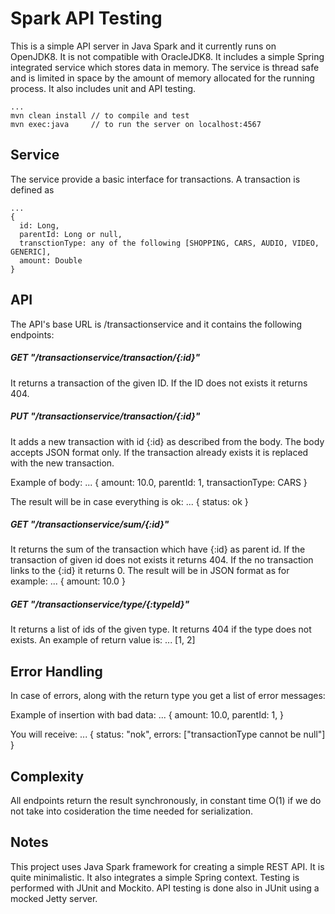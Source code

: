 Spark API Testing
===========

This is a simple API server in Java Spark and it currently runs
on OpenJDK8. It is not compatible with OracleJDK8. It includes a simple Spring integrated service which stores
data in memory. The service is thread safe and is limited in space by the amount of memory allocated for 
the running process. It also includes unit and API testing.

    ...
    mvn clean install // to compile and test
    mvn exec:java     // to run the server on localhost:4567

Service
-------

The service provide a basic interface for transactions. A transaction is defined as

    ...
    {
      id: Long,
      parentId: Long or null,
      transctionType: any of the following [SHOPPING, CARS, AUDIO, VIDEO, GENERIC],
      amount: Double
    }

API
-------

The API's base URL is /transactionservice and it contains the following endpoints:

##### GET "/transactionservice/transaction/{:id}"

It returns a transaction of the given ID.
If the ID does not exists it returns 404.

##### PUT "/transactionservice/transaction/{:id}"
It adds a new transaction with id {:id} as described from the body. 
The body accepts JSON format only. If the transaction already exists it is replaced with the new transaction.

Example of body:
    ...
    {
      amount: 10.0, 
      parentId: 1,
      transactionType: CARS
    }

The result will be in case everything is ok:
    ...
    { status: ok }

##### GET "/transactionservice/sum/{:id}"
It returns the sum of the transaction which have {:id} as parent id.
If the transaction of given id does not exists it returns 404.
If the no transaction links to the {:id} it returns 0.
The result will be in JSON format as for example:
    ...
    { amount: 10.0 }

##### GET "/transactionservice/type/{:typeId}"
It returns a list of ids of the given type. It returns 404 if the type 
does not exists. An example of return value is:
    ...
    [1, 2]

Error Handling
-------

In case of errors, along with the return type you get a list of error messages:

Example of insertion with bad data:
    ...
    {
      amount: 10.0, 
      parentId: 1,
    }

You will receive:
    ...
    {
      status: "nok", 
      errors: ["transactionType cannot be null"]
    }

Complexity
-------

All endpoints return the result synchronously, in constant time O(1) if we do not take into cosideration the time needed for serialization.

Notes
-------
This project uses Java Spark framework for creating a simple REST API. It is quite minimalistic. It also integrates a simple Spring context. Testing is performed with JUnit and Mockito. API testing is done also in JUnit using a mocked Jetty server. 
